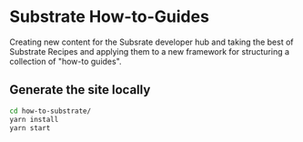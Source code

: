 # Substrate How-to-Guides

Creating new content for the Subsrate developer hub and taking the best of Substrate Recipes and applying them to a new framework for structuring a collection of "how-to guides".

## Generate the site locally

```bash
cd how-to-substrate/
yarn install
yarn start
```
